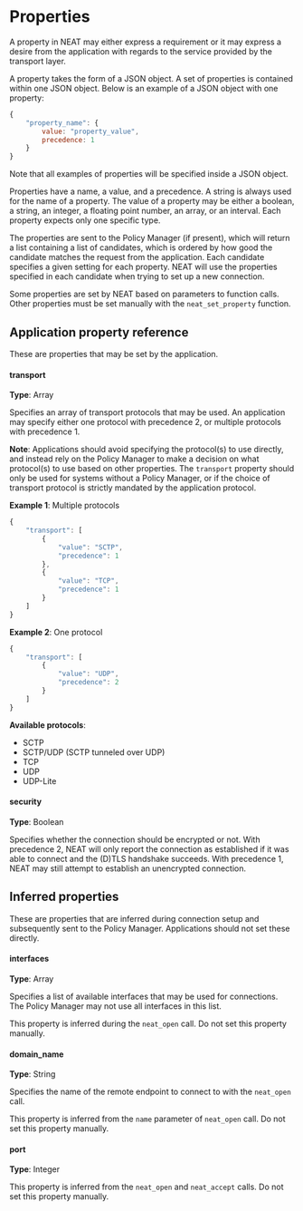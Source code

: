 # Properties

A property in NEAT may either express a requirement or it may express a desire
from the application with regards to the service provided by the transport
layer.

A property takes the form of a JSON object. A set of properties is contained
within one JSON object. Below is an example of a JSON object with one property:

```javascript
{
    "property_name": {
        value: "property_value",
        precedence: 1
    }
}
```

Note that all examples of properties will be specified inside a JSON object.

Properties have a name, a value, and a precedence. A string is always used for
the name of a property. The value of a property may be either a boolean, a
string, an integer, a floating point number, an array, or an interval. Each
property expects only one specific type.

The properties are sent to the Policy Manager (if present), which will return a
list containing a list of candidates, which is ordered by how good the
candidate matches the request from the application. Each candidate specifies a
given setting for each property. NEAT will use the properties specified in each
candidate when trying to set up a new connection.

Some properties are set by NEAT based on parameters to function calls. Other
properties must be set manually with the `neat_set_property` function.

## Application property reference

These are properties that may be set by the application.

#### transport

**Type**: Array

Specifies an array of transport protocols that may be used. An application may
specify either one protocol with precedence 2, or multiple protocols with
precedence 1.

**Note**: Applications should avoid specifying the protocol(s) to use directly,
and instead rely on the Policy Manager to make a decision on what protocol(s)
to use based on other properties. The `transport` property should only be used
for systems without a Policy Manager, or if the choice of transport protocol is
strictly mandated by the application protocol.


**Example 1**: Multiple protocols

```javascript
{
    "transport": [
        {
            "value": "SCTP",
            "precedence": 1
        },
        {
            "value": "TCP",
            "precedence": 1
        }
    ]
}
```

**Example 2**: One protocol

```javascript
{
    "transport": [
        {
            "value": "UDP",
            "precedence": 2
        }
    ]
}
```

**Available protocols**:

- SCTP
- SCTP/UDP (SCTP tunneled over UDP)
- TCP
- UDP
- UDP-Lite

#### security

**Type**: Boolean

Specifies whether the connection should be encrypted or not. With precedence 2,
NEAT will only report the connection as established if it was able to connect
and the (D)TLS handshake succeeds. With precedence 1, NEAT may still attempt to
establish an unencrypted connection.

## Inferred properties

These are properties that are inferred during connection setup and subsequently
sent to the Policy Manager. Applications should not set these directly.

#### interfaces

**Type**: Array

Specifies a list of available interfaces that may be used for connections. The
Policy Manager may not use all interfaces in this list.

This property is inferred during the `neat_open` call. Do not set this property
manually.

#### domain_name

**Type**: String

Specifies the name of the remote endpoint to connect to with the `neat_open` call.

This property is inferred from the `name` parameter of `neat_open` call. Do not
set this property manually.

#### port

**Type**: Integer

This property is inferred from the `neat_open` and `neat_accept` calls. Do not
set this property manually.
